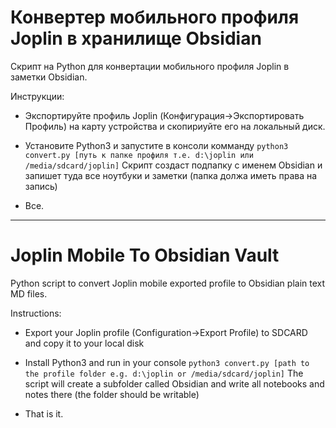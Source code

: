 # Конвертер мобильного профиля Joplin в хранилище Obsidian

Скрипт на Python для конвертации мобильного профиля Joplin в заметки Obsidian.

Инструкции:

- Экспортируйте профиль Joplin (Конфигурация->Экспортировать Профиль) на карту устройства и скопириуйте его на локальный диск.

- Установите Python3 и запустите в консоли комманду ```python3 convert.py [путь к папке профиля т.е. d:\joplin или /media/sdcard/joplin]``` 
Скрипт создаст подпапку с именем Obsidian и запишет туда все ноутбуки и заметки (папка должа иметь права на запись)

- Все.

* * *

# Joplin Mobile To Obsidian Vault

Python script to convert Joplin mobile exported profile to Obsidian plain text MD files.

Instructions:

- Export your Joplin profile (Configuration->Export Profile) to SDCARD and copy it to your local disk

- Install Python3 and run in your console ```python3 convert.py [path to the profile folder e.g. d:\joplin or /media/sdcard/joplin]``` 
The script will create a subfolder called Obsidian and write all notebooks and notes there (the folder should be writable)

- That is it.



